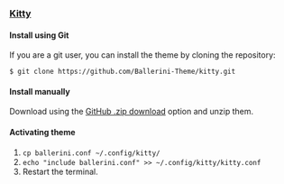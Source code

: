 ### [Kitty](https://sw.kovidgoyal.net/kitty/)

#### Install using Git

If you are a git user, you can install the theme by cloning the repository:
```
$ git clone https://github.com/Ballerini-Theme/kitty.git
```
#### Install manually

Download using the [GitHub .zip download](https://github.com/Ballerini-Theme/kitty/archive/main.zip) option and unzip them.

#### Activating theme

1. `cp ballerini.conf ~/.config/kitty/`
2. `echo "include ballerini.conf" >> ~/.config/kitty/kitty.conf`
3. Restart the terminal.